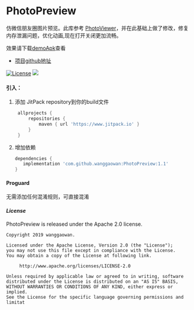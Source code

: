 # PhotoPreview
仿微信朋友圈图片预览。此库参考 [PhotoViewer](https://github.com/wanglu1209/PhotoViewer)，并在此基础上做了修改，修复内存泄漏问题，优化动画,现在打开关闭更加流畅。

效果请下载[demoApk](/app-debug.apk)查看

* [项目github地址](https://github.com/wanggaowan/PhotoPreview)

[![License](https://img.shields.io/badge/license-Apache%202-4EB1BA.svg)](https://www.apache.org/licenses/LICENSE-2.0.html)
[![](https://jitpack.io/v/wanggaowan/PhotoPreview.svg)](https://jitpack.io/#wanggaowan/PhotoPreview)

#### 引入：
1. 添加 JitPack repository到你的build文件
      ```groovy
       allprojects {
           repositories {
               maven { url 'https://www.jitpack.io' }
           }
       }
      ```

2. 增加依赖
      ```groovy
      dependencies {
         implementation 'com.github.wanggaowan:PhotoPreview:1.1'
      }
      ```

#### Proguard
无需添加任何混淆规则，可直接混淆

#### *License*
PhotoPreview is released under the Apache 2.0 license.
```
Copyright 2019 wanggaowan.

Licensed under the Apache License, Version 2.0 (the "License");
you may not use this file except in compliance with the License.
You may obtain a copy of the License at following link.

     http://www.apache.org/licenses/LICENSE-2.0

Unless required by applicable law or agreed to in writing, software
distributed under the License is distributed on an "AS IS" BASIS,
WITHOUT WARRANTIES OR CONDITIONS OF ANY KIND, either express or implied.
See the License for the specific language governing permissions and
limitat
```